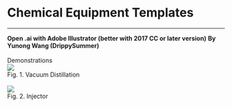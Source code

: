 # Chemical Equipment Templates
****
**Open .ai with Adobe Illustrator (better with 2017 CC or later version)**
**By Yunong Wang (DrippySummer)**
<br><br>
Demonstrations<br>
![](https://raw.githubusercontent.com/KLDistance/Chemical_Equipment_Templates/master/Images/Vaccum_Distillation.png)
<br>Fig. 1. Vacuum Distillation<br>
<br>
![](https://raw.githubusercontent.com/KLDistance/Chemical_Equipment_Templates/master/Images/Injector.png)
<br>Fig. 2. Injector<br>